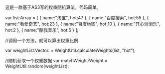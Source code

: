 这是一款基于AS3写的权重随机算法，代码简单。

var list:Array = [ { name:"淘宝", hot:47 }, { name:"百度搜索", hot:55 }, { name:"看爱奇艺", hot:23 }, { name:"百度地图", hot:10 }, { name:"开心消消乐", hot:2 }, { name:"酷我音乐", hot:5 } ];

//调用一个方法，就可以算出权重比例

var weightList:Vector.<Weight>  = WeightUtil.calculateWeights(list, "hot");

//随机获取一个权重数据
var matchWeight:Weight = WeightUtil.random(weightList);
